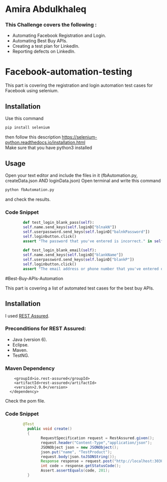 # Amira Abdulkhaleq
### This Challenge covers the following :
* Automating Facebook Registration and Login.
* Automating Best Buy APIs.
* Creating a test plan for LinkedIn.
* Reporting defects on LinkedIn.

# Facebook-automation-testing

This part is covering the registration and login automation test cases for Facebook using selenium.

## Installation

Use this command

```bash
pip install selenium
```

then follow this description https://selenium-python.readthedocs.io/installation.html<br/>
Make sure that you have python3 installed

## Usage

Open your text editor and include the files in it (fbAutomation.py, createData.json AND loginData.json)
Open terminal and write this command

```python
python fbAutomation.py
```

and check the results.

### Code Snippet

```python
        def test_login_blank_pass(self):
        self.name.send_keys(self.loginD["blnakN"])
        self.userpassword.send_keys(self.loginD["balnkPassword"])
        self.loginbutton.click()
        assert "The password that you've entered is incorrect." in self.driver.page_source
        
        def test_login_blank_email(self):
        self.name.send_keys(self.loginD["blankName"])
        self.userpassword.send_keys(self.loginD["blankP"])
        self.loginbutton.click()
        assert "The email address or phone number that you've entered doesn't match any account." in self.driver.page_source
```

#Best-Buy-APIs-Automation

This part is covering a list of automated test cases for the best buy APIs.

## Installation
I used [REST Assured](http://rest-assured.io/).
### Preconditions for REST Assured: 
* Java (version 6).
* Eclipse.
* Maven.
* TestNG.

### Maven Dependency
```<dependency>
  	<groupId>io.rest-assured</groupId>
  	<artifactId>rest-assured</artifactId>
  	<version>2.9.0</version>
  </dependency>
```
Check the pom file.

### Code Snippet

```Java
        @Test
	      public void create()
	      {
		        RequestSpecification request = RestAssured.given();
		        request.header("Content-Type","application/json");
		        JSONObject json = new JSONObject();
		        json.put("name", "TestProduct");
		        request.body(json.toJSONString());
		        Response response = request.post("http://localhost:3030/products");
		        int code = response.getStatusCode();
		        Assert.assertEquals(code, 201);
	      }
```
